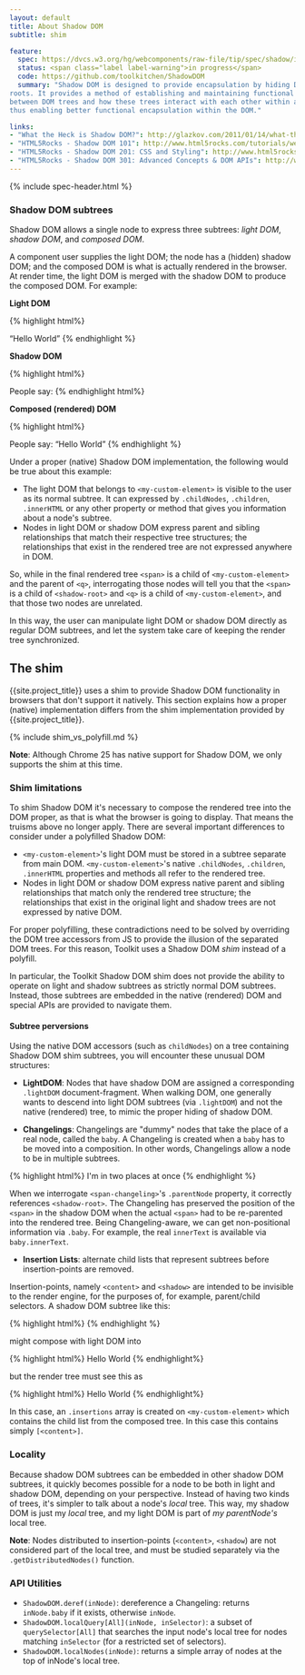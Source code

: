 ```yaml
---
layout: default
title: About Shadow DOM
subtitle: shim

feature:
  spec: https://dvcs.w3.org/hg/webcomponents/raw-file/tip/spec/shadow/index.html
  status: <span class="label label-warning">in progress</span>
  code: https://github.com/toolkitchen/ShadowDOM
  summary: "Shadow DOM is designed to provide encapsulation by hiding DOM subtrees under shadow
roots. It provides a method of establishing and maintaining functional boundaries
between DOM trees and how these trees interact with each other within a document,
thus enabling better functional encapsulation within the DOM."

links:
- "What the Heck is Shadow DOM?": http://glazkov.com/2011/01/14/what-the-heck-is-shadow-dom/
- "HTML5Rocks - Shadow DOM 101": http://www.html5rocks.com/tutorials/webcomponents/shadowdom/
- "HTML5Rocks - Shadow DOM 201: CSS and Styling": http://www.html5rocks.com/tutorials/webcomponents/shadowdom-201/
- "HTML5Rocks - Shadow DOM 301: Advanced Concepts & DOM APIs": http://www.html5rocks.com/tutorials/webcomponents/shadowdom-301/
---
```


{% include spec-header.html %}

### Shadow DOM subtrees

Shadow DOM allows a single node to express three subtrees: _light DOM_, _shadow DOM_, and _composed DOM_.

A component user supplies the light DOM; the node has a (hidden) shadow DOM; and the composed DOM is what is actually rendered in the browser. At render time, the light DOM is merged with the shadow DOM to produce the composed DOM. For example:

**Light DOM**

{% highlight html%}
<my-custom-element>
  <!-- everything in here is my-custom-element's light DOM -->
  <q>Hello World</q>
</my-custom-element>
{% endhighlight %}

**Shadow DOM**

{% highlight html%}
<!-- shadow-root is attached to my-custom-element, but is not a child -->
<shadow-root>
  <!-- everything in here is my-custom-element's shadow DOM -->
  <span>People say: <content></content></span>
</shadow-root>
{% endhighlight html%}    

**Composed (rendered) DOM**

{% highlight html%}
<!-- rendered DOM -->
<my-custom-element>
  <span>People say: <q>Hello World</q></span>
</my-custom-element>
{% endhighlight %}

Under a proper (native) Shadow DOM implementation, the following would be true about this example:

* The light DOM that belongs to `<my-custom-element>` is visible to the user as its normal subtree. It can expressed by `.childNodes`, `.children`, `.innerHTML` or any other property or method that gives you information about a node's subtree.
* Nodes in light DOM or shadow DOM express parent and sibling relationships that match their respective tree structures; the relationships that exist in the rendered tree are not expressed anywhere in DOM.

So, while in the final rendered tree `<span>` is a child of `<my-custom-element>` and the parent of `<q>`, interrogating those nodes will tell you that the `<span>` is a child of `<shadow-root>` and `<q>` is a child of `<my-custom-element>`, and that those two nodes are unrelated.

In this way, the user can manipulate light DOM or shadow DOM directly as regular DOM subtrees, and let the system take care of keeping the render tree synchronized.

## The shim

{{site.project_title}} uses a shim to provide Shadow DOM functionality in browsers that don't
support it natively. This section explains how a proper (native) implementation
differs from the shim implementation provided by {{site.project_title}}.

{% include shim_vs_polyfill.md %}

<p class="alert">
<strong>Note</strong>: Although Chrome 25 has native support for Shadow DOM,
we only supports the shim at this time.
</p>

### Shim limitations

To shim Shadow DOM it's necessary to compose the rendered tree into the DOM proper, as that is what the browser is going to display. That means the truisms above no longer apply. There are several important differences to consider under a polyfilled Shadow DOM:

* `<my-custom-element>`'s light DOM must be stored in a subtree separate from main DOM. `<my-custom-element>`'s native `.childNodes`, `.children`, `.innerHTML` properties and methods all refer to the rendered tree.
* Nodes in light DOM or shadow DOM express native parent and sibling relationships that match only the rendered tree structure; the relationships that exist in the original light and shadow trees are not expressed by native DOM.

For proper polyfilling, these contradictions need to be solved by overriding the DOM tree accessors from JS to provide the illusion of the separated DOM trees. For this reason, Toolkit uses a Shadow DOM _shim_ instead of a polyfill. 

In particular, the Toolkit Shadow DOM shim does not provide the ability to operate on light and shadow subtrees as strictly normal DOM subtrees. Instead, those subtrees are embedded in the native (rendered) DOM and special APIs are provided to navigate them.

#### Subtree perversions

Using the native DOM accessors (such as `childNodes`) on a tree containing Shadow DOM shim subtrees, you will encounter these unusual DOM structures:

* **LightDOM**: Nodes that have shadow DOM are assigned a corresponding `.lightDOM` document-fragment. When walking DOM, one generally wants to descend into light DOM subtrees (via `.lightDOM`) and not the native (rendered) tree, to mimic the proper hiding of shadow DOM.

* **Changelings**: Changelings are "dummy" nodes that take the place of a real node, called the `baby`. A Changeling is created when a `baby` has to be moved into a composition. In other words, Changelings allow a node to be in multiple subtrees. 

{% highlight html%}
<shadow-root>
  <span-changeling></span-changeling>
</shadow-root>
<my-custom-element><span>I'm in two places at once</span></my-custom-element>
{% endhighlight %}
    
When we interrogate `<span-changeling>`'s `.parentNode` property, it correctly references `<shadow-root>`. The Changeling has preserved the position of the `<span>` in the shadow DOM when the actual `<span>` had to be re-parented into the rendered tree. Being Changeling-aware, we can get non-positional information via `.baby`. For example, the real `innerText` is available via `baby.innerText`.

* **Insertion Lists**: alternate child lists that represent subtrees before insertion-points are removed. 

Insertion-points, namely `<content>` and `<shadow>` are intended to be invisible to the render engine, for the purposes of, for example, parent/child selectors. A shadow DOM subtree like this:

{% highlight html%}
<content></content>
{% endhighlight %}

might compose with light DOM into 

{% highlight html%}
<my-custom-element>
  <content>
    <span>Hello World</span>
  </content>
</my-custom-element>
{% endhighlight%}

but the render tree must see this as

{% highlight html%}
<my-custom-element>
  <span>Hello World</span>
</my-custom-element>
{% endhighlight%}

In this case, an `.insertions` array is created on `<my-custom-element>` which contains the child list from the composed tree. In this case this contains simply `[<content>]`.

### Locality

Because shadow DOM subtrees can be embedded in other shadow DOM subtrees, it quickly becomes possible for a node to be both in light and shadow DOM, depending on your perspective. Instead of having two kinds of trees, it's simpler to talk about a node's _local_ tree. This way, my shadow DOM is just my _local_ tree, and my light DOM is part of _my parentNode's_ local tree. 

<p class="alert">
<strong>Note</strong>: Nodes distributed to insertion-points (<code>&lt;content></code>, <code>&lt;shadow</code>) are not considered part of the local tree, and must be studied separately via the <code>.getDistributedNodes()</code> function.
</p>

### API Utilities

* `ShadowDOM.deref(inNode)`: dereference a Changeling: returns `inNode.baby` if it exists, otherwise `inNode`.
* `ShadowDOM.localQuery[All](inNode, inSelector)`: a subset of `querySelector[All]` that searches the input node's local tree for nodes matching `inSelector` (for a restricted set of selectors).
* `ShadowDOM.localNodes(inNode)`: returns a simple array of nodes at the top of inNode's local tree.


